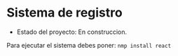 <h1>Sistema de registro</h1>

- Estado del proyecto: En construccion.

Para ejecutar el sistema debes poner:
```nmp install react```
